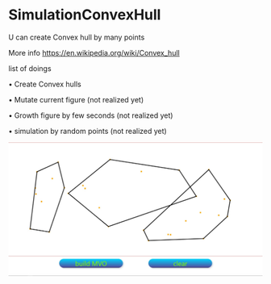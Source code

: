 # SimulationConvexHull

U can create Convex hull by many points

More info https://en.wikipedia.org/wiki/Convex_hull

list of doings

• Create Convex hulls

• Mutate current figure (not realized yet)

• Growth figure by few seconds (not realized yet)

• simulation by random points (not realized yet)

![image](./screens/Screenshot_1.jpg?raw=true)
